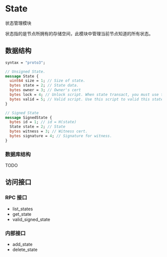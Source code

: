 # State

状态管理模块

状态指的是节点所拥有的存储空间，此模块中管理当前节点知道的所有状态。

## 数据结构

```protobuf
syntax = "proto3";

// Unsigned State.
message State {
  uint64 size = 1; // Size of state.
  bytes state = 2; // State data.
  bytes owner = 3; // Owner's cert
  bytes lock = 4; // Unlock script. When state transact, you must use this script to unlock.
  bytes valid = 5; // Valid script. Use this script to valid this state.
}

// Signed State
message SignedState {
  bytes id = 1; // id = H(state)
  State state = 2; // State
  bytes witness = 3; // Witness cert.
  bytes signature = 4; // Signature for witness.
}
```

### 数据库结构

TODO

## 访问接口

### RPC 接口

- list_states
- get_state
- valid_signed_state

### 内部接口

- add_state
- delete_state
